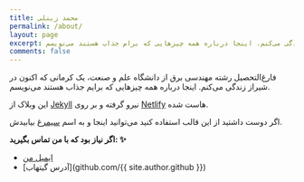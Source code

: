 ```yaml
---
title: محمد زینلی
permalink: /about/
layout: page
excerpt: فارغ‌التحصیل رشته مهندسی برق از دانشگاه علم و صنعت، یک کرمانی که اکنون در شیراز زندگی می‌کنم. اینجا درباره همه چیزهایی که برام جذاب هستند می‌نویسم.
comments: false
---
```


فارغ‌التحصیل رشته مهندسی برق از دانشگاه علم و صنعت، یک کرمانی که اکنون در شیراز زندگی می‌کنم. اینجا درباره همه چیزهایی که برایم جذاب هستند می‌نویسم.

این وبلاک از [Jekyll](https://jekyllrb.com/) نیرو گرفته و بر روی [Netlify](https://www.netlify.com/) هاست شده.

اگر دوست داشتید از این قالب استفاده کنید می‌توانید اینجا و به اسم [سیمرغ](https://github.com/mhdzli/simorq)  بیابیدش.



**اگر نیاز بود که با من تماس بگیرید: ✨**

- <a class="footer item" href="mailto:{{ site.email }}">ایمیل من</a>
- [آدرس گیتهاب](github.com/{{ site.author.github }})
